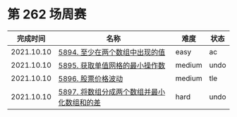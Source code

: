 # 第 262 场周赛

**完成时间**|**名称**|**难度**|**状态**
------------|--------|--------|--------
2021.10.10|[5894. 至少在两个数组中出现的值](./5894.%20至少在两个数组中出现的值)|easy|ac
2021.10.10|[5895. 获取单值网格的最小操作数](./5895.%20获取单值网格的最小操作数)|medium|undo
2021.10.10|[5896. 股票价格波动](./5896.%20股票价格波动)|medium|tle
2021.10.10|[5897. 将数组分成两个数组并最小化数组和的差](./5897.%20将数组分成两个数组并最小化数组和的差)|hard|undo
